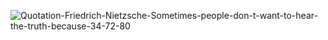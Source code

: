 ![Quotation-Friedrich-Nietzsche-Sometimes-people-don-t-want-to-hear-the-truth-because-34-72-80](https://camo.githubusercontent.com/9529320272c8c6410ab097f7f6cbee15088250de8d1763704bf2035839d7de12/687474703a2f2f61736964657369676e65642e636f6d2f696d616765732f70726f6772616d6d696e672d70726f6a656374732d696d672f70726f6a6563742d6c696266742e6a7067)
